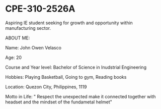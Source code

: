 # CPE-310-2526A
Aspiring IE student seeking for growth and opportunity within manufacturing sector.


ABOUT ME: 


Name: John Owen Velasco


Age: 20


Course and Year level: Bachelor of Science in Inudstrial Engineering


Hobbies: Playing Basketball, Going to gym, Reading books


Location: Quezon City, Philippines, 1119


Motto in Life: " Respect the unexpected make it connected together with headset and the mindset of the fundametal helmet"

